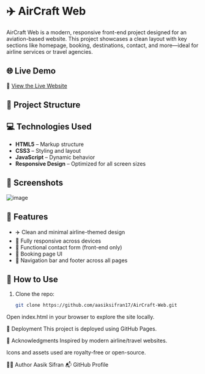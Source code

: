 # ✈️ AirCraft Web

AirCraft Web is a modern, responsive front-end project designed for an aviation-based website. This project showcases a clean layout with key sections like homepage, booking, destinations, contact, and more—ideal for airline services or travel agencies.

## 🌐 Live Demo

🚀 [View the Live Website](https://aasiksifran17.github.io/AirCraft-Web/)

## 📂 Project Structure


## 💻 Technologies Used

- **HTML5** – Markup structure
- **CSS3** – Styling and layout
- **JavaScript** – Dynamic behavior
- **Responsive Design** – Optimized for all screen sizes

## 📸 Screenshots

![image](https://github.com/user-attachments/assets/28c3e4b9-4e13-4896-8b44-c197ce0779dd)


## 🔧 Features

- ✈️ Clean and minimal airline-themed design
- 📱 Fully responsive across devices
- 📩 Functional contact form (front-end only)
- 📅 Booking page UI
- 🧭 Navigation bar and footer across all pages

## 📌 How to Use

1. Clone the repo:
   ```bash
   git clone https://github.com/aasiksifran17/AirCraft-Web.git


Open index.html in your browser to explore the site locally.

🚀 Deployment
This project is deployed using GitHub Pages.

🙌 Acknowledgments
Inspired by modern airline/travel websites.

Icons and assets used are royalty-free or open-source.

🧑‍💻 Author
Aasik Sifran
📬 GitHub Profile



